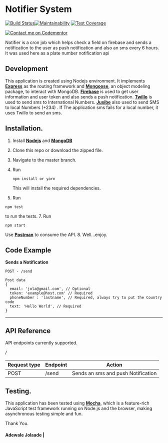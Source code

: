 # Notifier System
[![Build Status](https://travis-ci.org/jadewale/license-plate.svg?branch=master)](https://travis-ci.org/jadewale/license-plate)[![Maintainability](https://api.codeclimate.com/v1/badges/f7b6527c53e8f3cc2484/maintainability)](https://codeclimate.com/github/jadewale/license-plate/maintainability)    [![Test Coverage](https://api.codeclimate.com/v1/badges/f7b6527c53e8f3cc2484/test_coverage)](https://codeclimate.com/github/jadewale/license-plate/test_coverage)

[![Contact me on Codementor](https://cdn.codementor.io/badges/contact_me_github.svg)](https://www.codementor.io/jolaadeadewale765?utm_source=github&utm_medium=button&utm_term=jolaadeadewale765&utm_campaign=github)


Notifier is a cron job which helps check a field on firebase and sends a notification to the user as push notification and also an sms every 6 hours. It was used here as a plate number notification api

Development
-----------
This application is created using Nodejs environment. It implements [**Express**](http://expressjs.com/) as the routing framework and [**Mongoose**](http://mongoosejs.com/), an object modeling package, to interact with MongoDB. [**Firebase**](https://firebase.google.com/) is used to get user information and user token and also sends a push notification. [**Twillo**](https://twilio.com/) is used to send sms to International Numbers.
[**Jusibe**](https://jusibe.com/) also used to send SMS to local Numbers (+234) . If The application sms fails for a local number, it uses Twillo to send an sms.


Installation.
-------------
1. Install [**Nodejs**](www.nodejs.org) and [**MongoDB**](www.mongodb.org)
2. Clone this repo or download the zipped file.
3. Navigate to the master branch.
4. Run
    ```
    npm install or yarn

    ```
    This will install the required dependencies.

5. Run
  ```
  npm test

  ```
  to run the tests.
7. Run
  ```
  npm start

  ```
  Use [**Postman**](https://www.getpostman.com/) to consume the API.
8. Well...enjoy.

## Code Example

**Sends a Notification**
```
POST - /send

Post data
{
  email: 'jola@gmail.com', // Optional
  token: 'example@host.com' // Required
  phoneNumber : 'lastname', // Required, always try to put the Country code
  text: 'Hello World', // Required
}
```

**********

## API Reference

API endpoints currently supported.

_*/*_

Request type | Endpoint | Action 
------------ | -------- | ------
POST | /send | Sends an sms and push Notification



Testing.
--------
This application has been tested using [**Mocha**](https://mochajs.org), which is a feature-rich JavaScript test framework running on Node.js and the browser, making asynchronous testing simple and fun.

Thank You.

#### Adewale Jolaade |
 
